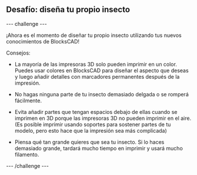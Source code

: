## Desafío: diseña tu propio insecto

--- challenge ---

¡Ahora es el momento de diseñar tu propio insecto utilizando tus nuevos conocimientos de BlocksCAD!

Consejos:

+ La mayoría de las impresoras 3D solo pueden imprimir en un color. Puedes usar colores en BlocksCAD para diseñar el aspecto que deseas y luego añadir detalles con marcadores permanentes después de la impresión.

+ No hagas ninguna parte de tu insecto demasiado delgada o se romperá fácilmente.

+ Evita añadir partes que tengan espacios debajo de ellas cuando se imprimen en 3D porque las impresoras 3D no pueden imprimir en el aire. (Es posible imprimir usando soportes para sostener partes de tu modelo, pero esto hace que la impresión sea más complicada)

+ Piensa qué tan grande quieres que sea tu insecto. Si lo haces demasiado grande, tardará mucho tiempo en imprimir y usará mucho filamento.

--- /challenge ---



 




  
